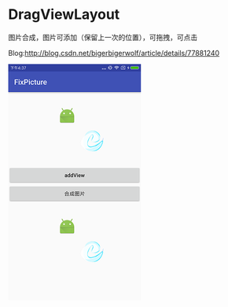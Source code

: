 # DragViewLayout
图片合成，图片可添加（保留上一次的位置），可拖拽，可点击

Blog:http://blog.csdn.net/bigerbigerwolf/article/details/77881240

![screenShot](https://github.com/BigBigerWolf/DragViewLayout/blob/master/pics/Screenshot_com.yiche.fixpicture.png)
